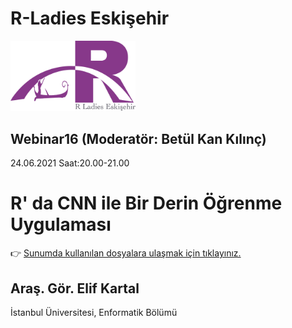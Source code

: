 # R-Ladies Eskişehir 

<img src="https://github.com/bkanx/R-Ladies-EskisehR-Stickers/blob/master/Init.png" width="200"> 


## Webinar16 (Moderatör: Betül Kan Kılınç)



24.06.2021 Saat:20.00-21.00


# R' da CNN ile Bir Derin Öğrenme Uygulaması

:point_right:   [Sunumda kullanılan dosyalara ulaşmak için tıklayınız.]()
 

##  Araş. Gör. Elif Kartal
İstanbul Üniversitesi, Enformatik Bölümü
